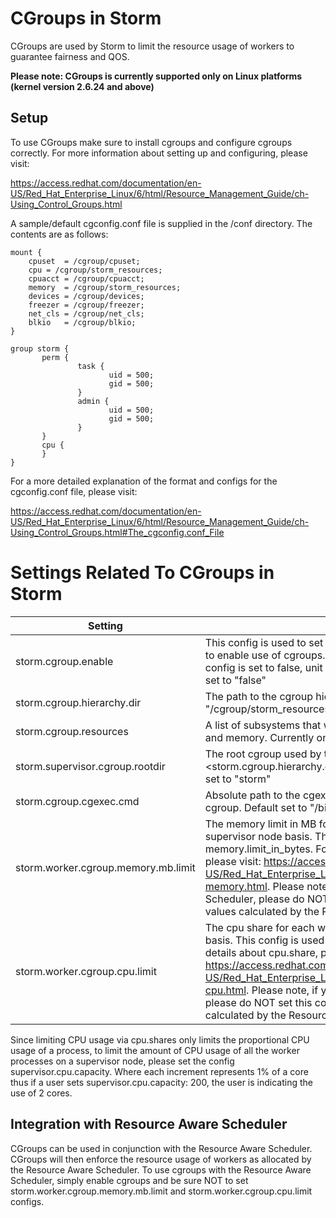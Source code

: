 # CGroups in Storm

CGroups are used by Storm to limit the resource usage of workers to guarantee fairness and QOS.  

**Please note: CGroups is currently supported only on Linux platforms (kernel version 2.6.24 and above)** 

## Setup

To use CGroups make sure to install cgroups and configure cgroups correctly.  For more information about setting up and configuring, please visit:

https://access.redhat.com/documentation/en-US/Red_Hat_Enterprise_Linux/6/html/Resource_Management_Guide/ch-Using_Control_Groups.html

A sample/default cgconfig.conf file is supplied in the <stormroot>/conf directory.  The contents are as follows:

```
mount {
	cpuset	= /cgroup/cpuset;
	cpu	= /cgroup/storm_resources;
	cpuacct	= /cgroup/cpuacct;
	memory	= /cgroup/storm_resources;
	devices	= /cgroup/devices;
	freezer	= /cgroup/freezer;
	net_cls	= /cgroup/net_cls;
	blkio	= /cgroup/blkio;
}

group storm {
       perm {
               task {
                      uid = 500;
                      gid = 500;
               }
               admin {
                      uid = 500;
                      gid = 500;
               }
       }
       cpu {
       }
}
```

For a more detailed explanation of the format and configs for the cgconfig.conf file, please visit:

https://access.redhat.com/documentation/en-US/Red_Hat_Enterprise_Linux/6/html/Resource_Management_Guide/ch-Using_Control_Groups.html#The_cgconfig.conf_File

# Settings Related To CGroups in Storm

| Setting                       | Function                                                                                                                                                                                                                                                                                                                                                                                                                                                                                                                            |
|-------------------------------|-------------------------------------------------------------------------------------------------------------------------------------------------------------------------------------------------------------------------------------------------------------------------------------------------------------------------------------------------------------------------------------------------------------------------------------------------------------------------------------------------------------------------------------|
| storm.cgroup.enable                | This config is used to set whether or not cgroups will be used.  Set "true" to enable use of cgroups.  Set "false" to not use cgroups. When this config is set to false, unit tests related to cgroups will be skipped. Default set to "false"                                                                                                                                                                                                                                                                                         |
| storm.cgroup.hierarchy.dir   | The path to the cgroup hierarchy that storm will use.  Default set to "/cgroup/storm_resources"                                                                                                                                                                                                                                                                                                                                                                                                                                     |
| storm.cgroup.resources       | A list of subsystems that will be regulated by CGroups. Default set to cpu and memory.  Currently only cpu and memory are supported                                                                                                                                                                                                                                                                                                                                                                                                                                               |
| storm.supervisor.cgroup.rootdir     | The root cgroup used by the supervisor.  The path to the cgroup will be \<storm.cgroup.hierarchy.dir>/\<storm.supervisor.cgroup.rootdir>.  Default set to "storm"                                                                                                                                                                                                                                                                                                                                                                           |
| storm.cgroup.cgexec.cmd            | Absolute path to the cgexec command used to launch workers within a cgroup. Default set to "/bin/cgexec"                                                                                                                                                                                                                                                                                                                                                                                                                            |
| storm.worker.cgroup.memory.mb.limit | The memory limit in MB for each worker.  This can be set on a per supervisor node basis.  This config is used to set the cgroup config memory.limit_in_bytes.  For more details about memory.limit_in_bytes, please visit:  https://access.redhat.com/documentation/en-US/Red_Hat_Enterprise_Linux/6/html/Resource_Management_Guide/sec-memory.html.    Please note, if you are using the Resource Aware Scheduler, please do NOT set this config as this config will override the values calculated by the Resource Aware Scheduler |
| storm.worker.cgroup.cpu.limit       | The cpu share for each worker. This can be set on a per supervisor node basis.  This config is used to set the cgroup config cpu.share. For more details about cpu.share, please visit:   https://access.redhat.com/documentation/en-US/Red_Hat_Enterprise_Linux/6/html/Resource_Management_Guide/sec-cpu.html. Please note, if you are using the Resource Aware Scheduler, please do NOT set this config as this config will override the values calculated by the Resource Aware Scheduler.                                       |

Since limiting CPU usage via cpu.shares only limits the proportional CPU usage of a process, to limit the amount of CPU usage of all the worker processes on a supervisor node, please set the config supervisor.cpu.capacity. Where each increment represents 1% of a core thus if a user sets supervisor.cpu.capacity: 200, the user is indicating the use of 2 cores.

## Integration with Resource Aware Scheduler

CGroups can be used in conjunction with the Resource Aware Scheduler.  CGroups will then enforce the resource usage of workers as allocated by the Resource Aware Scheduler.  To use cgroups with the Resource Aware Scheduler, simply enable cgroups and be sure NOT to set storm.worker.cgroup.memory.mb.limit and storm.worker.cgroup.cpu.limit configs.


